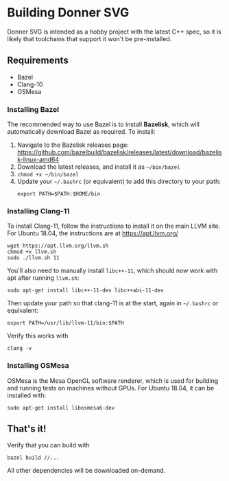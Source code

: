 # Building Donner SVG

Donner SVG is intended as a hobby project with the latest C++ spec, so it is likely that toolchains that support it won't be pre-installed.

## Requirements

* Bazel
* Clang-10
* OSMesa

### Installing Bazel

The recommended way to use Bazel is to install **Bazelisk**, which will automatically download Bazel as required. To install:

1. Navigate to the Bazelisk releases page: https://github.com/bazelbuild/bazelisk/releases/latest/download/bazelisk-linux-amd64
2. Download the latest releases, and install it as `~/bin/bazel`
3. `chmod +x ~/bin/bazel`
4. Update your `~/.bashrc` (or equivalent) to add this directory to your path:
   ```
   export PATH=$PATH:$HOME/bin
   ```

### Installing Clang-11

To install Clang-11, follow the instructions to install it on the main LLVM site. For Ubuntu 18.04, the instructions are at https://apt.llvm.org/

```
wget https://apt.llvm.org/llvm.sh
chmod +x llvm.sh
sudo ./llvm.sh 11
```

You'll also need to manually install `libc++-11`, which should now work with apt after running `llvm.sh`:

```
sudo apt-get install libc++-11-dev libc++abi-11-dev
```

Then update your path so that clang-11 is at the start, again in `~/.bashrc` or equivalent:

```
export PATH=/usr/lib/llvm-11/bin:$PATH
```

Verify this works with

```
clang -v
```

### Installing OSMesa

OSMesa is the Mesa OpenGL software renderer, which is used for building and running tests on machines without GPUs. For Ubuntu 18.04, it can be installed with:

```
sudo apt-get install libosmesa6-dev
```

## That's it!

Verify that you can build with

```
bazel build //...
```

All other dependencies will be downloaded on-demand.
